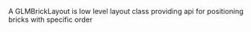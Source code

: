 A GLMBrickLayout is low level layout class providing api for positioning bricks with specific order